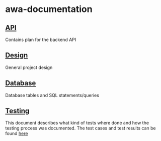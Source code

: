 # awa-documentation

## [API](https://awa-food-app.stoplight.io/docs/awa-food-app-api/YXBpOjI4OTEwMDQ1-awa-food-api)

Contains plan for the backend API

## [Design](Design.md)

General project design

## [Database](Database.md)

Database tables and SQL statements/queries

## [Testing](Testing.md)

This document describes what kind of tests where done 
and how the testing process was documented. The test
cases and test results can be found [here](https://github.com/AWAProjectT35/awa-documentation/tree/main/Testing)
